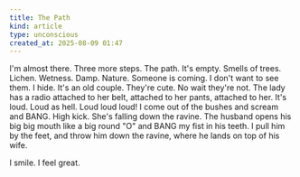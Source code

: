 ```yaml
---
title: The Path
kind: article
type: unconscious
created_at: 2025-08-09 01:47
---
```


I'm almost there. Three more steps. The path. It's empty. Smells of trees. Lichen. Wetness. Damp. Nature. Someone is coming. I don't want to see them. I hide. It's an old couple. They're cute. No wait they're not. The lady has a radio attached to her belt, attached to her pants, attached to her. It's loud. Loud as hell. Loud loud loud! I come out of the bushes and scream and BANG. High kick. She's falling down the ravine. The husband opens his big big mouth like a big round "O" and BANG my fist in his teeth. I pull him by the feet, and throw him down the ravine, where he lands on top of his wife.  
  
I smile. I feel great.
